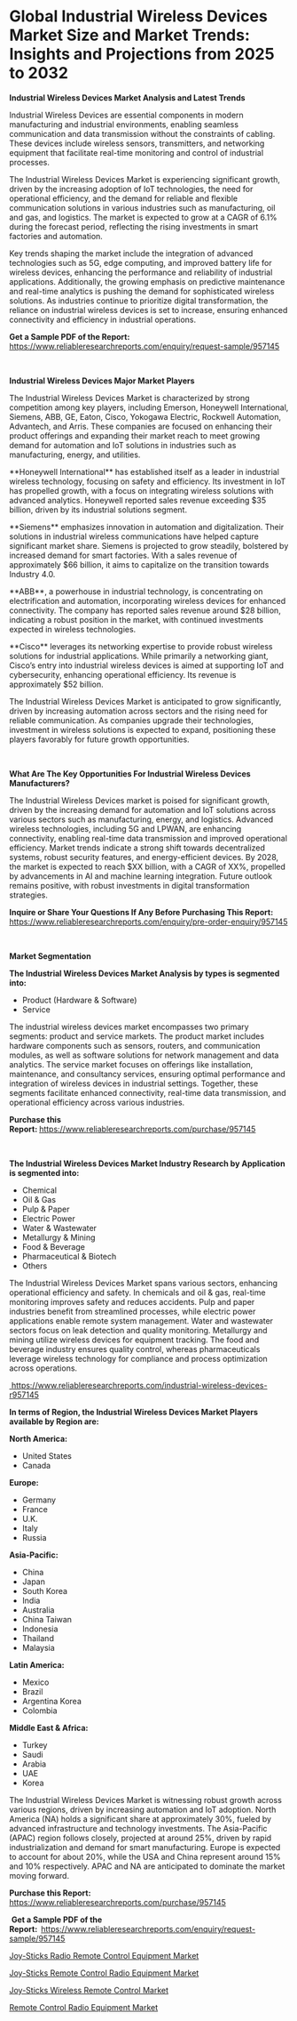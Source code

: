<p><h1>Global Industrial Wireless Devices Market Size and Market Trends: Insights and Projections from 2025 to 2032</h1></p><p><strong>Industrial Wireless Devices Market Analysis and Latest Trends</strong></p>
<p><p>Industrial Wireless Devices are essential components in modern manufacturing and industrial environments, enabling seamless communication and data transmission without the constraints of cabling. These devices include wireless sensors, transmitters, and networking equipment that facilitate real-time monitoring and control of industrial processes. </p><p>The Industrial Wireless Devices Market is experiencing significant growth, driven by the increasing adoption of IoT technologies, the need for operational efficiency, and the demand for reliable and flexible communication solutions in various industries such as manufacturing, oil and gas, and logistics. The market is expected to grow at a CAGR of 6.1% during the forecast period, reflecting the rising investments in smart factories and automation.</p><p>Key trends shaping the market include the integration of advanced technologies such as 5G, edge computing, and improved battery life for wireless devices, enhancing the performance and reliability of industrial applications. Additionally, the growing emphasis on predictive maintenance and real-time analytics is pushing the demand for sophisticated wireless solutions. As industries continue to prioritize digital transformation, the reliance on industrial wireless devices is set to increase, ensuring enhanced connectivity and efficiency in industrial operations.</p></p>
<p><strong>Get a Sample PDF of the Report:&nbsp;</strong> <a href="https://www.reliableresearchreports.com/enquiry/request-sample/957145?utm_campaign=2192&utm_medium=2&utm_source=Github&utm_content=ia&utm_term=28022025&utm_id=industrial-wireless-devices">https://www.reliableresearchreports.com/enquiry/request-sample/957145</a></p>
<p>&nbsp;</p>
<p><strong>Industrial Wireless Devices Major Market Players</strong></p>
<p><p>The Industrial Wireless Devices Market is characterized by strong competition among key players, including Emerson, Honeywell International, Siemens, ABB, GE, Eaton, Cisco, Yokogawa Electric, Rockwell Automation, Advantech, and Arris. These companies are focused on enhancing their product offerings and expanding their market reach to meet growing demand for automation and IoT solutions in industries such as manufacturing, energy, and utilities.</p><p>**Honeywell International** has established itself as a leader in industrial wireless technology, focusing on safety and efficiency. Its investment in IoT has propelled growth, with a focus on integrating wireless solutions with advanced analytics. Honeywell reported sales revenue exceeding $35 billion, driven by its industrial solutions segment.</p><p>**Siemens** emphasizes innovation in automation and digitalization. Their solutions in industrial wireless communications have helped capture significant market share. Siemens is projected to grow steadily, bolstered by increased demand for smart factories. With a sales revenue of approximately $66 billion, it aims to capitalize on the transition towards Industry 4.0.</p><p>**ABB**, a powerhouse in industrial technology, is concentrating on electrification and automation, incorporating wireless devices for enhanced connectivity. The company has reported sales revenue around $28 billion, indicating a robust position in the market, with continued investments expected in wireless technologies.</p><p>**Cisco** leverages its networking expertise to provide robust wireless solutions for industrial applications. While primarily a networking giant, Cisco’s entry into industrial wireless devices is aimed at supporting IoT and cybersecurity, enhancing operational efficiency. Its revenue is approximately $52 billion.</p><p>The Industrial Wireless Devices Market is anticipated to grow significantly, driven by increasing automation across sectors and the rising need for reliable communication. As companies upgrade their technologies, investment in wireless solutions is expected to expand, positioning these players favorably for future growth opportunities.</p></p>
<p>&nbsp;</p>
<p><strong>What Are The Key Opportunities For Industrial Wireless Devices Manufacturers?</strong></p>
<p><p>The Industrial Wireless Devices market is poised for significant growth, driven by the increasing demand for automation and IoT solutions across various sectors such as manufacturing, energy, and logistics. Advanced wireless technologies, including 5G and LPWAN, are enhancing connectivity, enabling real-time data transmission and improved operational efficiency. Market trends indicate a strong shift towards decentralized systems, robust security features, and energy-efficient devices. By 2028, the market is expected to reach $XX billion, with a CAGR of XX%, propelled by advancements in AI and machine learning integration. Future outlook remains positive, with robust investments in digital transformation strategies.</p></p>
<p><strong>Inquire or Share Your Questions If Any Before Purchasing This Report:</strong> <a href="https://www.reliableresearchreports.com/enquiry/pre-order-enquiry/957145?utm_campaign=2192&utm_medium=2&utm_source=Github&utm_content=ia&utm_term=28022025&utm_id=industrial-wireless-devices">https://www.reliableresearchreports.com/enquiry/pre-order-enquiry/957145</a></p>
<p>&nbsp;</p>
<p><strong>Market Segmentation</strong></p>
<p><strong>The Industrial Wireless Devices Market Analysis by types is segmented into:</strong></p>
<p><ul><li>Product (Hardware & Software)</li><li>Service</li></ul></p>
<p><p>The industrial wireless devices market encompasses two primary segments: product and service markets. The product market includes hardware components such as sensors, routers, and communication modules, as well as software solutions for network management and data analytics. The service market focuses on offerings like installation, maintenance, and consultancy services, ensuring optimal performance and integration of wireless devices in industrial settings. Together, these segments facilitate enhanced connectivity, real-time data transmission, and operational efficiency across various industries.</p></p>
<p><strong>Purchase this Report:&nbsp;</strong><a href="https://www.reliableresearchreports.com/purchase/957145?utm_campaign=2192&utm_medium=2&utm_source=Github&utm_content=ia&utm_term=28022025&utm_id=industrial-wireless-devices">https://www.reliableresearchreports.com/purchase/957145</a></p>
<p>&nbsp;</p>
<p><strong>The Industrial Wireless Devices Market Industry Research by Application is segmented into:</strong></p>
<p><ul><li>Chemical</li><li>Oil & Gas</li><li>Pulp & Paper</li><li>Electric Power</li><li>Water & Wastewater</li><li>Metallurgy & Mining</li><li>Food & Beverage</li><li>Pharmaceutical & Biotech</li><li>Others</li></ul></p>
<p><p>The Industrial Wireless Devices Market spans various sectors, enhancing operational efficiency and safety. In chemicals and oil & gas, real-time monitoring improves safety and reduces accidents. Pulp and paper industries benefit from streamlined processes, while electric power applications enable remote system management. Water and wastewater sectors focus on leak detection and quality monitoring. Metallurgy and mining utilize wireless devices for equipment tracking. The food and beverage industry ensures quality control, whereas pharmaceuticals leverage wireless technology for compliance and process optimization across operations.</p></p>
<p><a href="https://www.reliableresearchreports.com/industrial-wireless-devices-r957145?utm_campaign=2192&utm_medium=2&utm_source=Github&utm_content=ia&utm_term=28022025&utm_id=industrial-wireless-devices">&nbsp;https://www.reliableresearchreports.com/industrial-wireless-devices-r957145</a></p>
<p><strong>In terms of Region, the Industrial Wireless Devices Market Players available by Region are:</strong></p>
<p>
    <p> <strong> North America: </strong>
        <ul>
            <li>United States</li>
            <li>Canada</li>
        </ul>
        </p> 
    <p> <strong> Europe: </strong>
        <ul>
            <li>Germany</li>
            <li>France</li>
            <li>U.K.</li>
            <li>Italy</li>
            <li>Russia</li>
        </ul>
        </p> 
    <p> <strong> Asia-Pacific: </strong>
        <ul>
            <li>China</li>
            <li>Japan</li>
            <li>South Korea</li>
            <li>India</li>
            <li>Australia</li>
            <li>China Taiwan</li>
            <li>Indonesia</li>
            <li>Thailand</li>
            <li>Malaysia</li>
        </ul>
        </p> 
    <p> <strong> Latin America: </strong>
        <ul>
            <li>Mexico</li>
            <li>Brazil</li>
            <li>Argentina Korea</li>
            <li>Colombia</li>
        </ul>
        </p> 
    <p> <strong> Middle East & Africa: </strong>
        <ul>
            <li>Turkey</li>
            <li>Saudi</li>
            <li>Arabia</li>
            <li>UAE</li>
            <li>Korea</li>
        </ul>
    </p>
    </p>
<p><p>The Industrial Wireless Devices Market is witnessing robust growth across various regions, driven by increasing automation and IoT adoption. North America (NA) holds a significant share at approximately 30%, fueled by advanced infrastructure and technology investments. The Asia-Pacific (APAC) region follows closely, projected at around 25%, driven by rapid industrialization and demand for smart manufacturing. Europe is expected to account for about 20%, while the USA and China represent around 15% and 10% respectively. APAC and NA are anticipated to dominate the market moving forward.</p></p>
<p><strong>Purchase this Report: </strong><a href="https://www.reliableresearchreports.com/purchase/957145?utm_campaign=2192&utm_medium=2&utm_source=Github&utm_content=ia&utm_term=28022025&utm_id=industrial-wireless-devices">https://www.reliableresearchreports.com/purchase/957145</a></p>
<p>&nbsp;<strong>Get a Sample PDF of the Report:&nbsp;&nbsp;</strong><a href="https://www.reliableresearchreports.com/enquiry/request-sample/957145?utm_campaign=2192&utm_medium=2&utm_source=Github&utm_content=ia&utm_term=28022025&utm_id=industrial-wireless-devices">https://www.reliableresearchreports.com/enquiry/request-sample/957145</a></p>
<p><strong></strong></p>
<p><p><a href="https://github.com/forgazerbyjt/Market-Research-Report-List-1/blob/main/joy-sticks-radio-remote-control-equipment-market.md?utm_campaign=2192&utm_medium=2&utm_source=Github&utm_content=ia&utm_term=28022025&utm_id=industrial-wireless-devices">Joy-Sticks Radio Remote Control Equipment Market</a></p><p><a href="https://github.com/merkinedry7b/Market-Research-Report-List-1/blob/main/joy-sticks-remote-control-radio-equipment-market.md?utm_campaign=2192&utm_medium=2&utm_source=Github&utm_content=ia&utm_term=28022025&utm_id=industrial-wireless-devices">Joy-Sticks Remote Control Radio Equipment Market</a></p><p><a href="https://github.com/sanghpavao1n/Market-Research-Report-List-1/blob/main/joy-sticks-wireless-remote-control-market.md?utm_campaign=2192&utm_medium=2&utm_source=Github&utm_content=ia&utm_term=28022025&utm_id=industrial-wireless-devices">Joy-Sticks Wireless Remote Control Market</a></p><p><a href="https://github.com/oshrykauraj7/Market-Research-Report-List-1/blob/main/remote-control-radio-equipment-market.md?utm_campaign=2192&utm_medium=2&utm_source=Github&utm_content=ia&utm_term=28022025&utm_id=industrial-wireless-devices">Remote Control Radio Equipment Market</a></p></p>